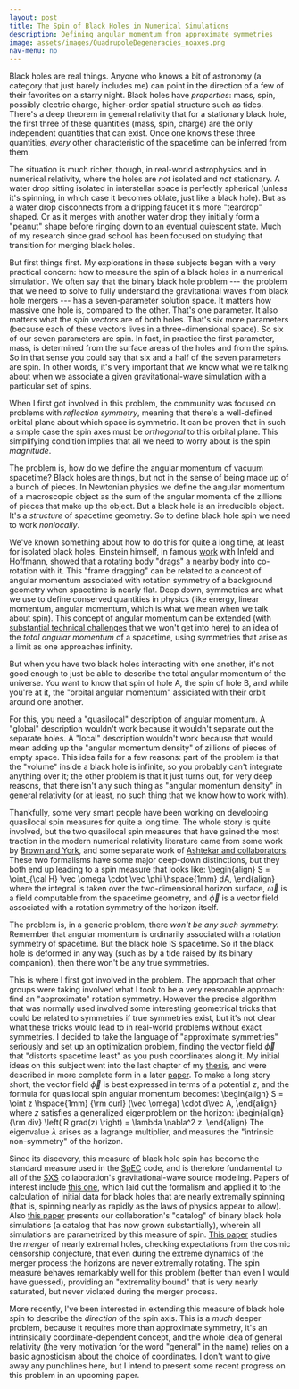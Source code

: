 ```yaml
---
layout: post
title: The Spin of Black Holes in Numerical Simulations
description: Defining angular momentum from approximate symmetries
image: assets/images/QuadrupoleDegeneracies_noaxes.png
nav-menu: no
---
```


<head>
<script src="https://cdn.mathjax.org/mathjax/latest/MathJax.js?config=TeX-AMS-MML_HTMLorMML" type="text/javascript"></script>
</head>

Black holes are real things. Anyone who knows a bit of astronomy (a category that just barely includes me) can point in the direction of a few of their favorites on a starry night. Black holes have *properties*: mass, spin, possibly electric charge, higher-order spatial structure such as tides. There's a deep theorem in general relativity that for a stationary black hole, the first three of these quantities (mass, spin, charge) are the only independent quantities that can exist. Once one knows these three quantities, *every* other characteristic of the spacetime can be inferred from them. 

The situation is much richer, though, in real-world astrophysics and in numerical relativity, where the holes are *not* isolated and *not* stationary. A water drop sitting isolated in interstellar space is perfectly spherical (unless it's spinning, in which case it becomes oblate, just like a black hole). But as a water drop disconnects from a dripping faucet it's more "teardrop" shaped. Or as it merges with another water drop they initially form a "peanut" shape before ringing down to an eventual quiescent state. Much of my research since grad school has been focused on studying that transition for merging black holes. 

But first things first. My explorations in these subjects began with a very practical concern: how to measure the spin of a black holes in a numerical simulation. We often say that the binary black hole problem --- the problem that we need to solve to fully understand the gravitational waves from black hole mergers --- has a seven-parameter solution space. It matters how massive one hole is, compared to the other. That's one parameter. It also matters what the *spin vectors* are of both holes. That's six more parameters (because each of these vectors lives in a three-dimensional space). So six of our seven parameters are spin. In fact, in practice the first parameter, mass, is determined from the surface areas of the holes and from the spins. So in that sense you could say that six and a half of the seven parameters are spin. In other words, it's very important that we know what we're talking about when we associate a given gravitational-wave simulation with a particular set of spins.

When I first got involved in this problem, the community was focused on problems with *reflection symmetry*, meaning that there's a well-defined orbital plane about which space is symmetric. It can be proven that in such a simple case the spin axes must be *orthogonal* to this orbital plane. This simplifying condition implies that all we need to worry about is the spin *magnitude*. 

The problem is, how do we define the angular momentum of vacuum spacetime? Black holes are things, but not in the sense of being made up of a bunch of pieces. In Newtonian physics we define the angular momentum of a macroscopic object as the sum of the angular momenta of the zillions of pieces that make up the object. But a black hole is an irreducible object. It's a *structure* of spacetime geometry. So to define black hole spin we need to work *nonlocally*. 

We've known something about how to do this for quite a long time, at least for isolated black holes. Einstein himself, in famous [work](http://www.jstor.org/stable/1968714) with Infeld and Hoffmann, showed that a rotating body "drags" a nearby body into co-rotation with it. This "frame dragging" can be related to a concept of angular momentum associated with rotation symmetry of a background geometry when spacetime is nearly flat. Deep down, symmetries are what we use to define conserved quantities in physics (like energy, linear momentum, angular momentum, which is what we mean when we talk about spin). This concept of angular momentum can be extended (with [substantial technical challenges](http://journals.aps.org/prd/abstract/10.1103/PhysRevD.95.044002) that we won't get into here) to an idea of the *total angular momentum* of a spacetime, using symmetries that arise as a limit as one approaches infinity. 

But when you have two black holes interacting with one another, it's not good enough to just be able to describe the total angular momentum of the universe. You want to know that spin of hole A, the spin of hole B, and while you're at it, the "orbital angular momentum" assiciated with their orbit around one another. 

For this, you need a "quasilocal" description of angular momentum. A "global" description wouldn't work because it wouldn't separate out the separate holes. A "local" description wouldn't work because that would mean adding up the "angular momentum density" of zillions of pieces of empty space. This idea fails for a few reasons: part of the problem is that the "volume" inside a black hole is infinite, so you probably can't integrate anything over it; the other problem is that it just turns out, for very deep reasons, that there isn't any such thing as "angular momentum density" in general relativity (or at least, no such thing that we know how to work with). 

Thankfully, some very smart people have been working on developing quasilocal spin measures for quite a long time. The whole story is quite involved, but the two quasilocal spin measures that have gained the most traction in the modern numerical relativity literature came from some work by [Brown and York](http://journals.aps.org/prd/abstract/10.1103/PhysRevD.47.1407), and some separate work of [Ashtekar and collaborators](http://journals.aps.org/prd/abstract/10.1103/PhysRevD.64.044016). These two formalisms have some major deep-down distinctions, but they both end up leading to a spin measure that looks like:
\begin{align}
S = \oint_{\cal H} \vec \omega \cdot \vec \phi \hspace{1mm} dA,
\end{align}
where the integral is taken over the two-dimensional horizon surface, $\vec \omega$ is a field computable from the spacetime geometry, and $\vec \phi$ is a vector field associated with a rotation symmetry of the horizon itself. 

The problem is, in a generic problem, there *won't be any such symmetry.* Remember that angular momentum is ordinarily associated with a rotation symmetry of spacetime. But the black hole IS spacetime. So if the black hole is deformed in any way (such as by a tide raised by its binary companion), then there won't be any true symmetries. 

This is where I first got involved in the problem. The approach that other groups were taking involved what I took to be a very reasonable approach: find an "approximate" rotation symmetry. However the precise algorithm that was normally used involved some interesting geometrical tricks that could be related to symmetries if true symmetries exist, but it's not clear what these tricks would lead to in real-world problems without exact symmetries. I decided to take the language of "approximate symmetries" seriously and set up an optimization problem, finding the vector field $\vec \phi$ that "distorts spacetime least" as you push coordinates along it. My initial ideas on this subject went into the last chapter of my [thesis](http://thesis.library.caltech.edu/2073/), and were described in more complete form in a later [paper](http://journals.aps.org/prd/abstract/10.1103/PhysRevD.78.084017). To make a long story short, the vector field $\vec \phi$ is best expressed in terms of a potential $z$, and the formula for quasilocal spin angular momentum becomes:
\begin{align}
S = \oint z \hspace{1mm} {\rm curl} (\vec \omega) \cdot d\vec A,
\end{align}
where $z$ satisfies a generalized eigenproblem on the horizon:
\begin{align}
{\rm div} \left( R grad(z) \right) = \lambda \nabla^2 z.
\end{align}
The eigenvalue $\lambda$ arises as a lagrange multiplier, and measures the "intrinsic non-symmetry" of the horizon. 

Since its discovery, this measure of black hole spin has become the standard measure used in the [SpEC](http://www.black-holes.org/SpEC.html) code, and is therefore fundamental to all of the [SXS](www.black-holes.org) collaboration's gravitational-wave source modeling. Papers of interest include [this one](http://journals.aps.org/prd/abstract/10.1103/PhysRevD.78.084017), which laid out the formalism and applied it to the calculation of initial data for black holes that are nearly extremally spinning (that is, spinning nearly as rapidly as the laws of physics appear to allow). Also [this paper](http://journals.aps.org/prl/abstract/10.1103/PhysRevLett.111.241104) presents our collaboration's "catalog" of binary black hole simulations (a catalog that has now grown substantially), wherein all simulations are parametrized by this measure of spin. [This paper](http://iopscience.iop.org/article/10.1088/0264-9381/32/6/065007/meta) studies the *merger* of nearly extremal holes, checking expectations from the cosmic censorship conjecture, that even during the extreme dynamics of the merger process the horizons are never extremally rotating. The spin measure behaves remarkably well for this problem (better than even I would have guessed), providing an "extremality bound" that is very nearly saturated, but never violated during the merger process. 

More recently, I've been interested in extending this measure of black hole spin to describe the *direction* of the spin axis. This is a *much* deeper problem, because it requires more than approximate symmetry, it's an intrinsically coordinate-dependent concept, and the whole idea of general relativity (the very motivation for the word "general" in the name) relies on a basic agnosticism about the choice of coordinates. I don't want to give away any punchlines here, but I intend to present some recent progress on this problem in an upcoming paper. 
